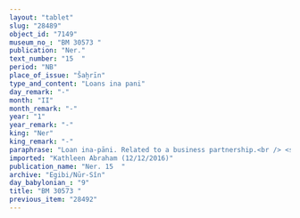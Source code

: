 ```yaml
---
layout: "tablet"
slug: "28489"
object_id: "7149"
museum_no_: "BM 30573 "
publication: "Ner."
text_number: "15  "
period: "NB"
place_of_issue: "Šaḫrīn"
type_and_content: "Loans ina pani"
day_remark: "-"
month: "II"
month_remark: "-"
year: "1"
year_remark: "-"
king: "Ner"
king_remark: "-"
paraphrase: "Loan ina-pāni. Related to a business partnership.<br /> <strong>A</strong> places 21200 strings of onions from a business partnership (<em>harrānu</em>) he has with <strong>C</strong> at <strong>B</strong>&rsquo;s disposal (<em>ina pāni</em>). On the 15th of Ayyār (II) <strong>B</strong> should count out (<em>man&ucirc;</em>) the strings and give them back (<em>nadānu</em>) to <strong>A</strong>&nbsp; in [...]. <strong>A</strong> guarantees for the quality (?) (<em>nuhhutu</em>) of the clipped silver (<em>&scaron;ibirtu</em>) with a one-eighth alloy (<em>&scaron;a ina 1 &scaron;iqlu bitqu</em>) that is at <strong>B</strong>&rsquo;s disposal. He also guarantees for the (re)payment (<em>eṭēru</em>) of 31 shekels of silver with a one-eighth alloy. This is followed by an erased passage of about 1 1/2 lines starting with the phrase <em>ina qātē</em> &quot;from&quot;. Names of 3 witnesses and the scribe: Nergal-ahu-iddin/Nab&ucirc;-zēru-uṣur//Nappāhu.<br /> &nbsp;<br /> <strong>A </strong>= Nab&ucirc;-u&scaron;allim/Īnia; <strong>B </strong>= Marduk-&scaron;umu-ibni/Nab&ucirc;-kē&scaron;ir//Bābūtu; <strong>C </strong>= Iddin-Marduk/Iqī&scaron;āya//Nūr-S&icirc;n"
imported: "Kathleen Abraham (12/12/2016)"
publication_name: "Ner. 15  "
archive: "Egibi/Nūr-Sîn"
day_babylonian_: "9"
title: "BM 30573 "
previous_item: "28492"
---
```

